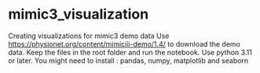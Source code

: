 # mimic3_visualization
Creating visualizations for mimic3 demo data
Use https://physionet.org/content/mimiciii-demo/1.4/ to download the demo data.
Keep the files in the root folder and run the notebook.
Use python 3.11 or later.
You might need to install : pandas, numpy, matplotlib and seaborn 

